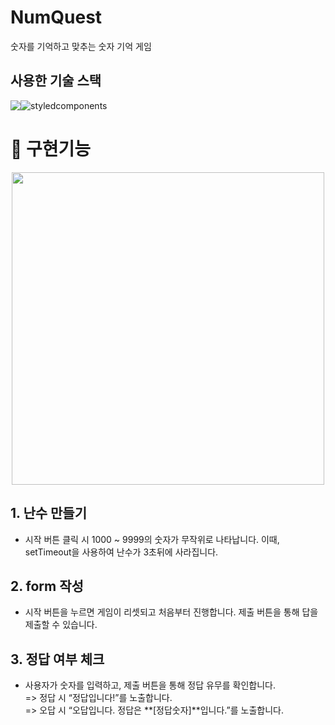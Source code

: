 # NumQuest
숫자를 기억하고 맞추는 숫자 기억 게임

## 사용한 기술 스택
<div style="display:flex">
  <img src="https://img.shields.io/badge/React-61DAFB?style=flat-square&logo=React&logoColor=black"/>
  <img alt="styledcomponents" src="https://img.shields.io/badge/styledcomponents-DB7093.svg?&style=for-the-badge&logo=styledcomponents&logoColor=black"/>
</div>

# 📌 구현기능
<div style="display:flex;justify-content:center">
  <img src="https://velog.velcdn.com/images/hg024246/post/024b883b-e148-4a0d-bb3f-25afc7457829/image.png" width="500" />
</div>

## 1. 난수 만들기
- 시작 버튼 클릭 시 1000 ~ 9999의 숫자가 무작위로 나타납니다. 이때, setTimeout을 사용하여 난수가 3초뒤에 사라집니다. 
## 2. form 작성
- 시작 버튼을 누르면 게임이 리셋되고 처음부터 진행합니다.
  제출 버튼을 통해 답을 제출할 수 있습니다.
## 3. 정답 여부 체크
- 사용자가 숫자를 입력하고, 제출 버튼을 통해 정답 유무를 확인합니다.
   <br/>=> 정답 시 “정답입니다!”를 노출합니다.
   <br/>=> 오답 시 “오답입니다. 정답은 **[정답숫자]**입니다.”를 노출합니다.
